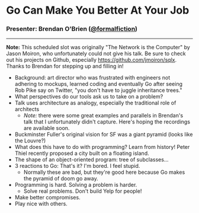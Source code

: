 # Go Can Make You Better At Your Job

### Presenter: Brendan O'Brien ([@formalfiction](https://twitter.com/formalfiction))
----

**Note:** This scheduled slot was originally "The Network is the Computer" by Jason Moiron, who unfortunately could not give his talk. Be sure to check out his projects on Github, especially https://github.com/jmoiron/sqlx. Thanks to Brendan for stepping up and filling in!

- Background: art director who was frustrated with engineers not adhering to mockups, learned coding and eventually Go after seeing Rob Pike say on Twitter, "you don't have to juggle inheritance trees."
- What perspectives do our tools ask us to take on a problem?
- Talk uses architecture as analogy, especially the traditional role of architects
  * _Note:_ there were some great examples and parallels in Brendan's talk that I unfortunately didn't capture. Here's hoping the recordings are available soon.
- Buckminster Fuller's original vision for SF was a giant pyramid (looks like the Louvre?)
- What does this have to do with programming? Learn from history! Peter Thiel recently proposed a city built on a floating island.
- The shape of an object-oriented program: tree of subclasses...
- 3 reactions to Go: That's it? I'm bored. I feel stupid.
  * Normally these are bad, but they're good here because Go makes the pyramid of doom go away.
- Programming is hard. Solving a problem is harder.
  * Solve real problems. Don't build Yelp for people!
- Make better compromises.
- Play nice with others.
